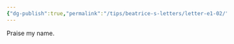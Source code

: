 ```yaml
---
{"dg-publish":true,"permalink":"/tips/beatrice-s-letters/letter-e1-02/","created":"2025-03-19T09:07:00.091+01:00","updated":"2025-03-18T19:58:21.013+01:00"}
---
```


Praise my name.